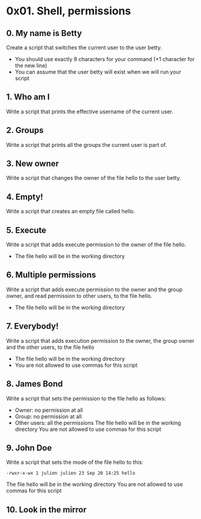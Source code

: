 # 0x01. Shell, permissions

## 0. My name is Betty

Create a script that switches the current user to the user betty.

- You should use exactly 8 characters for your command (+1 character for the new line)
- You can assume that the user betty will exist when we will run your script

## 1. Who am I

Write a script that prints the effective username of the current user.

## 2. Groups

Write a script that prints all the groups the current user is part of.

## 3. New owner

Write a script that changes the owner of the file hello to the user betty.

## 4. Empty!

Write a script that creates an empty file called hello.

## 5. Execute

Write a script that adds execute permission to the owner of the file hello.

- The file hello will be in the working directory

## 6. Multiple permissions

Write a script that adds execute permission to the owner and the group owner, and read permission to other users, to the file hello.

- The file hello will be in the working directory

## 7. Everybody!

Write a script that adds execution permission to the owner, the group owner and the other users, to the file hello

- The file hello will be in the working directory
- You are not allowed to use commas for this script

## 8. James Bond

Write a script that sets the permission to the file hello as follows:

- Owner: no permission at all
- Group: no permission at all
- Other users: all the permissions
The file hello will be in the working directory You are not allowed to use commas for this script

## 9. John Doe

Write a script that sets the mode of the file hello to this:

```-rwxr-x-wx 1 julien julien 23 Sep 20 14:25 hello```

The file hello will be in the working directory
You are not allowed to use commas for this script

## 10. Look in the mirror
